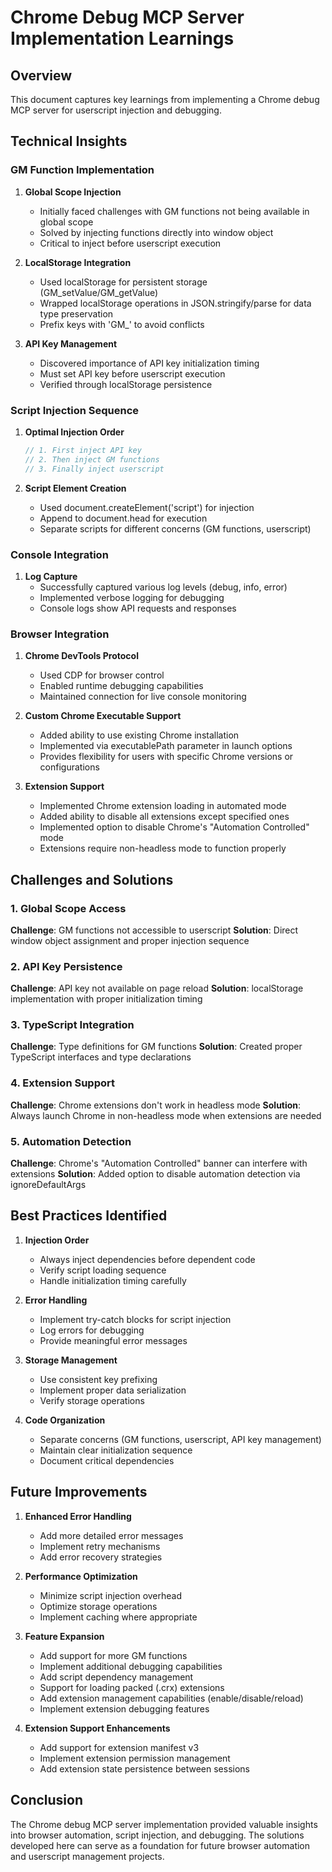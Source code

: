 # Chrome Debug MCP Server Implementation Learnings

## Overview
This document captures key learnings from implementing a Chrome debug MCP server for userscript injection and debugging.

## Technical Insights

### GM Function Implementation
1. **Global Scope Injection**
   - Initially faced challenges with GM functions not being available in global scope
   - Solved by injecting functions directly into window object
   - Critical to inject before userscript execution

2. **LocalStorage Integration**
   - Used localStorage for persistent storage (GM_setValue/GM_getValue)
   - Wrapped localStorage operations in JSON.stringify/parse for data type preservation
   - Prefix keys with 'GM_' to avoid conflicts

3. **API Key Management**
   - Discovered importance of API key initialization timing
   - Must set API key before userscript execution
   - Verified through localStorage persistence

### Script Injection Sequence
1. **Optimal Injection Order**
   ```javascript
   // 1. First inject API key
   // 2. Then inject GM functions
   // 3. Finally inject userscript
   ```

2. **Script Element Creation**
   - Used document.createElement('script') for injection
   - Append to document.head for execution
   - Separate scripts for different concerns (GM functions, userscript)

### Console Integration
1. **Log Capture**
   - Successfully captured various log levels (debug, info, error)
   - Implemented verbose logging for debugging
   - Console logs show API requests and responses

### Browser Integration
1. **Chrome DevTools Protocol**
   - Used CDP for browser control
   - Enabled runtime debugging capabilities
   - Maintained connection for live console monitoring

2. **Custom Chrome Executable Support**
   - Added ability to use existing Chrome installation
   - Implemented via executablePath parameter in launch options
   - Provides flexibility for users with specific Chrome versions or configurations

3. **Extension Support**
   - Implemented Chrome extension loading in automated mode
   - Added ability to disable all extensions except specified ones
   - Implemented option to disable Chrome's "Automation Controlled" mode
   - Extensions require non-headless mode to function properly

## Challenges and Solutions

### 1. Global Scope Access
**Challenge**: GM functions not accessible to userscript
**Solution**: Direct window object assignment and proper injection sequence

### 2. API Key Persistence
**Challenge**: API key not available on page reload
**Solution**: localStorage implementation with proper initialization timing

### 3. TypeScript Integration
**Challenge**: Type definitions for GM functions
**Solution**: Created proper TypeScript interfaces and type declarations

### 4. Extension Support
**Challenge**: Chrome extensions don't work in headless mode
**Solution**: Always launch Chrome in non-headless mode when extensions are needed

### 5. Automation Detection
**Challenge**: Chrome's "Automation Controlled" banner can interfere with extensions
**Solution**: Added option to disable automation detection via ignoreDefaultArgs

## Best Practices Identified

1. **Injection Order**
   - Always inject dependencies before dependent code
   - Verify script loading sequence
   - Handle initialization timing carefully

2. **Error Handling**
   - Implement try-catch blocks for script injection
   - Log errors for debugging
   - Provide meaningful error messages

3. **Storage Management**
   - Use consistent key prefixing
   - Implement proper data serialization
   - Verify storage operations

4. **Code Organization**
   - Separate concerns (GM functions, userscript, API key management)
   - Maintain clear initialization sequence
   - Document critical dependencies

## Future Improvements

1. **Enhanced Error Handling**
   - Add more detailed error messages
   - Implement retry mechanisms
   - Add error recovery strategies

2. **Performance Optimization**
   - Minimize script injection overhead
   - Optimize storage operations
   - Implement caching where appropriate

3. **Feature Expansion**
   - Add support for more GM functions
   - Implement additional debugging capabilities
   - Add script dependency management
   - Support for loading packed (.crx) extensions
   - Add extension management capabilities (enable/disable/reload)
   - Implement extension debugging features

4. **Extension Support Enhancements**
   - Add support for extension manifest v3
   - Implement extension permission management
   - Add extension state persistence between sessions

## Conclusion
The Chrome debug MCP server implementation provided valuable insights into browser automation, script injection, and debugging. The solutions developed here can serve as a foundation for future browser automation and userscript management projects.